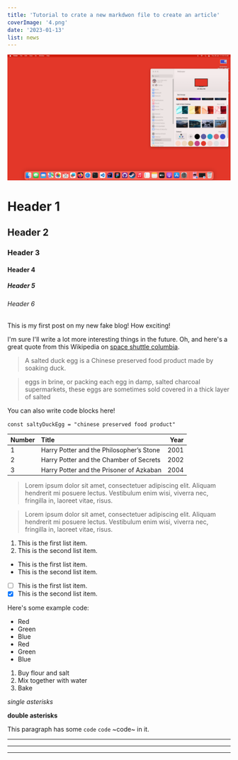 ```yaml
---
title: 'Tutorial to crate a new markdwon file to create an article'
coverImage: '4.png'
date: '2023-01-13'
list: news
---
```


![Chinese Salty Egg](4.png)
# Header 1
## Header 2
### Header 3
#### Header 4
##### Header 5
###### Header 6

This is my first post on my new fake blog! How exciting!

I'm sure I'll write a lot more interesting things in the future.
Oh, and here's a great quote from this Wikipedia on
[space shuttle columbia](https://en.wikipedia.org/wiki/Space_Shuttle_Columbia_disaster).

> A salted duck egg is a Chinese preserved food product made by soaking duck.

> eggs in brine, or packing each egg in damp, salted charcoal
> supermarkets, these eggs are sometimes sold covered in a thick layer of salted

You can also write code blocks here!
```
const saltyDuckEgg = "chinese preserved food product"
```

| Number | Title                                    | Year |
| :----- | :--------------------------------------- | ---: |
| 1      | Harry Potter and the Philosopher’s Stone | 2001 |
| 2      | Harry Potter and the Chamber of Secrets  | 2002 |
| 3      | Harry Potter and the Prisoner of Azkaban | 2004 |

> Lorem ipsum dolor sit amet, consectetuer adipiscing elit. Aliquam hendrerit mi posuere lectus. Vestibulum enim wisi, viverra nec, fringilla in, laoreet vitae, risus.

> Lorem ipsum dolor sit amet, consectetuer adipiscing elit. Aliquam hendrerit mi posuere lectus. Vestibulum enim wisi, viverra nec, fringilla in, laoreet vitae, risus.

1. This is the first list item.
2. This is the second list item.

- This is the first list item.
- This is the second list item.

-[ ] This is the first list item.
-[x] This is the second list item.

Here's some example code:

- Red
- Green
- Blue
- Red
- Green
- Blue
1. Buy flour and salt
1. Mix together with water
1. Bake

*single asterisks*

**double asterisks**

This paragraph has some `code` ``code`` ~code~ in it.

---

---

---------------------------------------